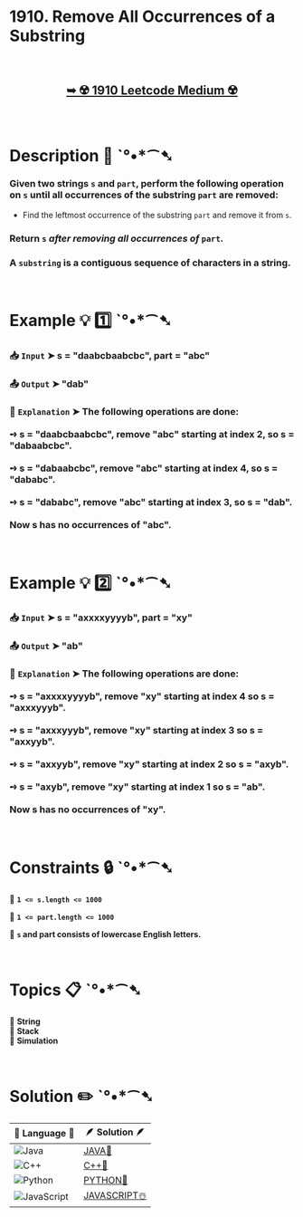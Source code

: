 # 1910. Remove All Occurrences of a Substring

</br>

<h2 align="center"> 

<a href="https://leetcode.com/problems/remove-all-occurrences-of-a-substring/description/?envType=daily-question&envId=2025-02-11"><strong>➥ ☢️ 1910 Leetcode Medium ☢️ </strong></a>
</h2>

</br>

# Description 📜 ˋ°•*⁀➷

### Given two strings `s` and `part`, perform the following operation on `s` until all occurrences of the substring `part` are removed:

- Find the leftmost occurrence of the substring `part` and remove it from `s`.

### Return `s` *after removing all occurrences of* `part`.

### A `substring` is a contiguous sequence of characters in a string.

</br>

# Example 💡 1️⃣ ˋ°•*⁀➷

  ### 📥 `Input`  ➤  s = "daabcbaabcbc", part = "abc"

  ### 📤 `Output`  ➤ "dab"

  ### 🔦 `Explanation`  ➤ The following operations are done:</br> </br> ➺ s = "daabcbaabcbc", remove "abc" starting at index 2, so s = "dabaabcbc".</br> </br> ➺ s = "dabaabcbc", remove "abc" starting at index 4, so s = "dababc".</br> </br> ➺ s = "dababc", remove "abc" starting at index 3, so s = "dab". </br> </br> Now s has no occurrences of "abc".

</br>

# Example 💡 2️⃣ ˋ°•*⁀➷

  ### 📥 `Input` ➤ s = "axxxxyyyyb", part = "xy"

  ### 📤 `Output`  ➤ "ab"

  ### 🔦 `Explanation` ➤ The following operations are done:</br> </br> ➺ s = "axxxxyyyyb", remove "xy" starting at index 4 so s = "axxxyyyb".</br> </br> ➺ s = "axxxyyyb", remove "xy" starting at index 3 so s = "axxyyb".</br> </br> ➺ s = "axxyyb", remove "xy" starting at index 2 so s = "axyb".</br> </br> ➺ s = "axyb", remove "xy" starting at index 1 so s = "ab".</br> </br> Now s has no occurrences of "xy".

</br>

# Constraints 🔒 ˋ°•*⁀➷

🔹 **`1 <= s.length <= 1000`** </br>

🔹 **`1 <= part.length <= 1000`** </br>

🔹 **`s`​​​​​​ and part consists of lowercase English letters.** </br>

</br>

# Topics 📋 ˋ°•*⁀➷

🔸 **String**  </br>
🔸 **Stack**  </br>
🔸 **Simulation**  </br>

</br>

# Solution ✏️ ˋ°•*⁀➷

| 📒 Language 📒  | 🪶 Solution 🪶 |
| ------------- | ------------- |
|  ![Java](https://img.shields.io/badge/java-%23ED8B00.svg?style=for-the-badge&logo=openjdk&logoColor=white)  | [JAVA🍁](https://github.com/Prakhar-002/LEETCODE/blob/main/%F0%9F%8D%84%20Daily%20Challenge%202025%20%F0%9F%8D%B3/%F0%9F%94%AC%20Examine%20Thoroughly%20%F0%9F%A7%AC/02%20Feb%20%F0%9F%92%90/11%20-%2002%20-%202025%20---%201910.%20Remove%20All%20Occurrences%20of%20a%20Substring%20%E2%98%83%EF%B8%8F%20%F0%9F%8D%81%20%F0%9F%8D%B0%20%F0%9F%8E%B2/%F0%9F%8D%81JAVA%20-%201910.%20Remove%20All%20Occurrences%20of%20a%20Substring.java) |
|  ![C++](https://img.shields.io/badge/c++-%2300599C.svg?style=for-the-badge&logo=c%2B%2B&logoColor=white)  | [C++🎲](https://github.com/Prakhar-002/LEETCODE/blob/main/%F0%9F%8D%84%20Daily%20Challenge%202025%20%F0%9F%8D%B3/%F0%9F%94%AC%20Examine%20Thoroughly%20%F0%9F%A7%AC/02%20Feb%20%F0%9F%92%90/11%20-%2002%20-%202025%20---%201910.%20Remove%20All%20Occurrences%20of%20a%20Substring%20%E2%98%83%EF%B8%8F%20%F0%9F%8D%81%20%F0%9F%8D%B0%20%F0%9F%8E%B2/%F0%9F%8E%B2CPP%20-%201910.%20Remove%20All%20Occurrences%20of%20a%20Substring.cpp)  |
|  ![Python](https://img.shields.io/badge/python-3670A0?style=for-the-badge&logo=python&logoColor=ffdd54)    | [PYTHON🍰](https://github.com/Prakhar-002/LEETCODE/blob/main/%F0%9F%8D%84%20Daily%20Challenge%202025%20%F0%9F%8D%B3/%F0%9F%94%AC%20Examine%20Thoroughly%20%F0%9F%A7%AC/02%20Feb%20%F0%9F%92%90/11%20-%2002%20-%202025%20---%201910.%20Remove%20All%20Occurrences%20of%20a%20Substring%20%E2%98%83%EF%B8%8F%20%F0%9F%8D%81%20%F0%9F%8D%B0%20%F0%9F%8E%B2/%F0%9F%8D%B0PYTHON%20-%201910.%20Remove%20All%20Occurrences%20of%20a%20Substring.py) |
| ![JavaScript](https://img.shields.io/badge/javascript-%23323330.svg?style=for-the-badge&logo=javascript&logoColor=%23F7DF1E)   | [JAVASCRIPT☃️](https://github.com/Prakhar-002/LEETCODE/blob/main/%F0%9F%8D%84%20Daily%20Challenge%202025%20%F0%9F%8D%B3/%F0%9F%94%AC%20Examine%20Thoroughly%20%F0%9F%A7%AC/02%20Feb%20%F0%9F%92%90/11%20-%2002%20-%202025%20---%201910.%20Remove%20All%20Occurrences%20of%20a%20Substring%20%E2%98%83%EF%B8%8F%20%F0%9F%8D%81%20%F0%9F%8D%B0%20%F0%9F%8E%B2/%E2%98%83%EF%B8%8FJAVASCRIPT%20-%201910.%20Remove%20All%20Occurrences%20of%20a%20Substring.js) |
